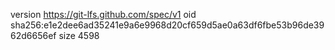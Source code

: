 version https://git-lfs.github.com/spec/v1
oid sha256:e1e2dee6ad35241e9a6e9968d20cf659d5ae0a63df6fbe53b96de3962d6656ef
size 4598
